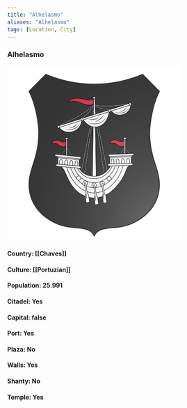 ```yaml
---
title: "Alhelasmo"
aliases: "Alhelasmo"
tags: [Location, City]
---
```

### Alhelasmo
![](attachment/d44fd12011b66f45176f2ab2dd76b328.svg)

#### Country: [[Chaves]]

#### Culture: [[Portuzian]]

#### Population: 25.991

#### Citadel: Yes

#### Capital: false

#### Port: Yes

#### Plaza: No

#### Walls: Yes

#### Shanty: No

#### Temple: Yes

